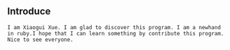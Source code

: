 ## Introduce

	I am Xiaogui Xue. I am glad to discover this program. I am a newhand in ruby.I hope that I can learn something by contribute this program. Nice to see everyone.
